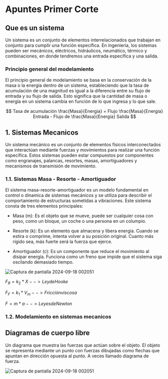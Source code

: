 # Apuntes Primer Corte
## Que es un sistema
Un sistema es un conjunto de elementos interrelacionados que trabajan en conjunto para cumplir una función específica. En ingeniería, los sistemas pueden ser mecánicos, eléctricos, hidráulicos, neumático, térmico y combinaciones, en donde tendremos una entrada específica y una salida.

### Principio general del modelamiento
El principio general de modelamiento se basa en la conservación de la masa o la energía dentro de un sistema, estableciendo que la tasa de acumulación de una magnitud es igual a la diferencia entre su flujo de entrada y su flujo de salida. Esto significa que la cantidad de masa o energía en un sistema cambia en función de lo que ingresa y lo que sale.

$$ Tasa de acumulación \frac{Masa}{Energia} = Flujo \frac{Masa}{Energia} Entrada - Flujo  de \frac{Masa}{Energia} Salida $$

## 1. Sistemas Mecanicos
Un sistema mecánico es un conjunto de elementos físicos interconectados que interactúan mediante fuerzas y movimientos para realizar una función específica. Estos sistemas pueden estar compuestos por componentes como engranajes, palancas, resortes, masas, amortiguadores y mecanismos de transmisión de movimiento.

### 1.1. Sistemas Masa - Resorte - Amortiguador
El sistema masa-resorte-amortiguador es un modelo fundamental en control o dinamica de sistemas mecánicos y se utiliza para describir el comportamiento de estructuras sometidas a vibraciones. Este sistema consta de tres elementos principales:

- Masa (m): Es el objeto que se mueve, puede ser cualquier cosa con peso, como un bloque, un coche o una persona en un columpio.

- Resorte (k): Es un elemento que almacena y libera energía. Cuando se estira o comprime, intenta volver a su posición original. Cuanto más rígido sea, más fuerte será la fuerza que ejerce.

- Amortiguador (c): Es un componente que reduce el movimiento al disipar energía. Funciona como un freno que impide que el sistema siga oscilando demasiado tiempo.

![Captura de pantalla 2024-09-18 002051](https://github.com/user-attachments/assets/a776c23b-8b11-439d-ab1c-3a530646ce1d)

$F_{R} = k_{2} * X --> Ley de Hooke$

$F_{F} = k_{1} * V_{m} --> Fricción viscosa$

$F = m * a --> Leyes de Newton$

### 1.2. Modelamiento en sistemas mecanicos
## Diagramas de cuerpo libre
Un diagrama que muestra las fuerzas que actúan sobre el objeto. El objeto se representa mediante un punto con fuerzas dibujadas como flechas que apuntan en dirección opuesta al punto. A veces llamado diagrama de fuerza.

![Captura de pantalla 2024-09-18 002051](https://github.com/user-attachments/assets/a776c23b-8b11-439d-ab1c-3a530646ce1d)


